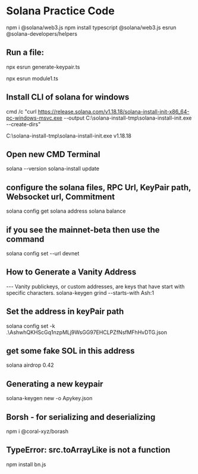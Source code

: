 # Solana Practice Code
npm i @solana/web3.js
npm install typescript @solana/web3.js esrun @solana-developers/helpers

## Run a file:
npx esrun generate-keypair.ts

npx esrun module1.ts 

## Install CLI of solana for windows
cmd /c "curl https://release.solana.com/v1.18.18/solana-install-init-x86_64-pc-windows-msvc.exe --output C:\solana-install-tmp\solana-install-init.exe --create-dirs"

C:\solana-install-tmp\solana-install-init.exe v1.18.18

## Open new CMD Terminal 
solana --version
solana-install update

## configure the solana files, RPC Url, KeyPair path, Websocket url, Commitment
solana config get
solana address
solana balance

## if you see the mainnet-beta then use the command
solana config set --url devnet

## How to Generate a Vanity Address
--- Vanity publickeys, or custom addresses, are keys that have start with specific characters.
solana-keygen grind --starts-with Ash:1 

## Set the address in keyPair path
solana config set -k .\AshwhQKHScGq1nzpMLj9WsGG97EHCLPZfNsfMFhHvDTG.json 

## get some fake SOL in this address 
solana airdrop 0.42

## Generating a new keypair
solana-keygen new -o Apykey.json

## Borsh - for serializing and deserializing
npm i @coral-xyz/borash

## TypeError: src.toArrayLike is not a function
npm install bn.js
